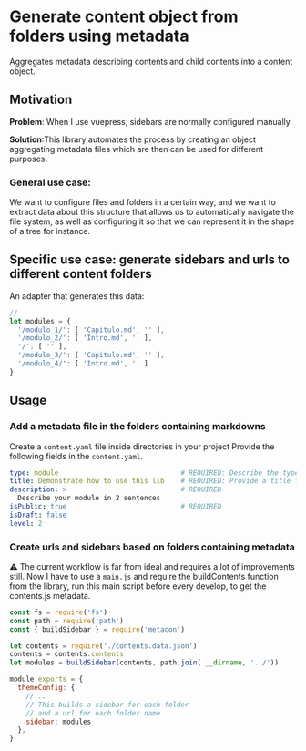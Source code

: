 # Generate content object from folders using metadata
Aggregates metadata describing contents and child contents into a content object.

## Motivation
**Problem**: When I use vuepress, sidebars are normally configured manually. 

**Solution**:This library automates the process by creating an object aggregating metadata files which are then can be used for different purposes.

### General use case:
We want to configure files and folders in a certain way, and we want to extract data about this structure that allows us to automatically navigate the file system, as well as configuring it so that we can represent it in the shape of a tree for instance.

## Specific use case: generate sidebars and urls to different content folders
An adapter that generates this data:
```js
// 
let modules = {
  '/modulo_1/': [ 'Capitulo.md', '' ],
  '/modulo_2/': [ 'Intro.md', '' ],
  '/': [ '' ],
  '/modulo_3/': [ 'Capitulo.md', '' ],
  '/modulo_4/': [ 'Intro.md', '' ]
}
```
## Usage 

### Add a metadata file in the folders containing markdowns
Create a `content.yaml` file inside directories in your project
Provide the following fields in the `content.yaml`. 
```yaml
type: module                              # REQUIRED: Describe the type of module
title: Demonstrate how to use this lib    # REQUIRED: Provide a title for the content module
description: >                            # REQUIRED
  Describe your module in 2 sentences     
isPublic: true                            # REQUIRED
isDraft: false
level: 2                                  
```

### Create urls and sidebars based on folders containing metadata
⚠ The current workflow is far from ideal and requires a lot of improvements still. Now I have to use a `main.js` and require the buildContents function from the library, run this main script before every develop, to get the contents.js metadata.

```js
const fs = require('fs')
const path = require('path')
const { buildSidebar } = require('metacon')

let contents = require('./contents.data.json')
contents = contents.contents
let modules = buildSidebar(contents, path.join( __dirname, '../'))

module.exports = {
  themeConfig: {
    //... 
    // This builds a sidebar for each folder
    // and a url for each folder name
    sidebar: modules
  },
}

```